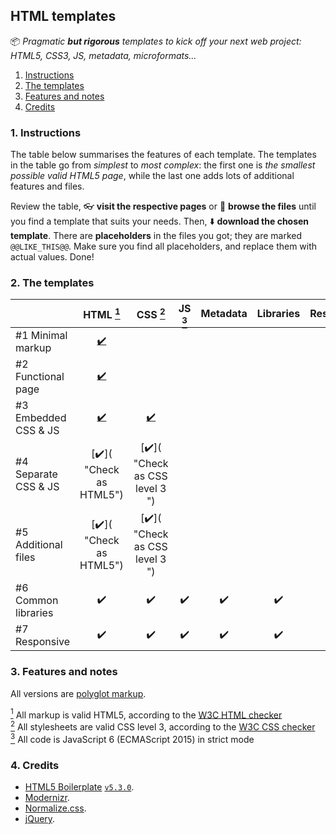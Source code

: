## HTML templates

<!-- 📦 *Pragmatic **but rigorous** templates to kick off your next web project: HTML5, CSS3, JS, metadata, microformats, libraries, responsiveness* -->
📦 *Pragmatic **but rigorous** templates to kick off your next web project: HTML5, CSS3, JS, metadata, microformats&hellip;*

1. [Instructions](#1-instructions)
1. [The templates](#2-the-templates)
1. [Features and notes](#3-features-and-notes)
1. [Credits](#4-credits)

### 1. Instructions

The table below summarises the features of each template.
The templates in the table go from *simplest* to *most complex*: the first one is *the smallest possible valid HTML5 page*, while the last one adds lots of
additional features and files.

Review the table, 👓&nbsp;**visit the respective pages** or 📂&nbsp;**browse the files** until you find a template that suits your needs.
Then, ⬇️&nbsp;**download the chosen template**.
There are **placeholders** in the files you got; they are marked `@@LIKE_THIS@@`.
Make sure you find all placeholders, and replace them with actual values.
Done!

### 2. The templates

|  | HTML [<sup>1</sup>](#3-features-and-notes) | CSS [<sup>2</sup>](#3-features-and-notes) | JS [<sup>3</sup>](#3-features-and-notes) | Metadata | Libraries | Responsive |   |
|:-|:------------------------------------------:|:-----------------------------------------:|:----------------------------------------:|:--------:|:---------:|:----------:|:-:|
| #1 Minimal markup | [<span class="icon">✔️</span>](https://validator.w3.org/nu/?doc=https%3A%2F%2Ftripu.github.io%2FCanon%2Fdoc%2Fhtml-templates%2F1-minimal%2F "Check as HTML5") | | | | | | [<span class="icon">👓</span>](https://tripu.github.io/Canon/doc/html-templates/1-minimal/ "View page") [<span class="icon">📂</span>](https://github.com/tripu/Canon/tree/master/doc/html-templates/1-minimal "Browse files") [<span class="icon">⬇️</span>](https://raw.githubusercontent.com/tripu/Canon/master/doc/html-templates/1-minimal/index.html "Download template") |
| #2 Functional page | [<span class="icon">✔️</span>](https://validator.w3.org/nu/?doc=https%3A%2F%2Ftripu.github.io%2FCanon%2Fdoc%2Fhtml-templates%2F2-functional%2F "Check as HTML5") | | | | | | [<span class="icon">👓</span>](https://tripu.github.io/Canon/doc/html-templates/2-functional/ "View page") [<span class="icon">📂</span>](https://github.com/tripu/Canon/tree/master/doc/html-templates/2-functional "Browse files") [<span class="icon">⬇️</span>](https://raw.githubusercontent.com/tripu/Canon/master/doc/html-templates/2-functional/index.html "Download template") |
| #3 Embedded CSS &amp; JS | [<span class="icon">✔️</span>](https://validator.w3.org/nu/?doc=https%3A%2F%2Ftripu.github.io%2FCanon%2Fdoc%2Fhtml-templates%2F3-embedded-css-js%2F "Check as HTML5") | [<span class="icon">✔️</span>](https://jigsaw.w3.org/css-validator/validator?uri=https%3A%2F%2Ftripu.github.io%2FCanon%2Fdoc%2Fhtml-templates%2F3-embedded-css-js%2F "Check as CSS level 3 ") | | | | | [<span class="icon">👓</span>](https://tripu.github.io/Canon/doc/html-templates/3-embedded-css-js/ "View page") [<span class="icon">📂</span>](https://github.com/tripu/Canon/tree/master/doc/html-templates/3-embedded-css-js "Browse files") [<span class="icon">⬇️</span>](https://raw.githubusercontent.com/tripu/Canon/master/doc/html-templates/3-embedded-css-js/index.html "Download template") |
| #4 Separate CSS &amp; JS | [<span class="icon">✔️</span>]( "Check as HTML5") | [<span class="icon">✔️</span>]( "Check as CSS level 3 ") | | | | | [<span class="icon">👓</span>](https://tripu.github.io/Canon/doc/html-templates/4-separate-css-js/ "View page") [<span class="icon">📂</span>](https://github.com/tripu/Canon/tree/master/doc/html-templates/4-separate-css-js "Browse files") [<span class="icon">⬇️</span>](https://github.com/tripu/Canon/raw/master/doc/html-templates/tarballs/canon-html-template-separate-css-js.tar.gz "Download template") |
| #5 Additional files | [<span class="icon">✔️</span>]( "Check as HTML5") | [<span class="icon">✔️</span>]( "Check as CSS level 3 ") | | | | | [<span class="icon">👓</span>](https://tripu.github.io/Canon/doc/html-templates/5-metadata/ "View page") [<span class="icon">📂</span>](https://github.com/tripu/Canon/tree/master/doc/html-templates/5-metadata "Browse files") [<span class="icon">⬇️</span>](https://github.com/tripu/Canon/raw/master/doc/html-templates/tarballs/canon-html-template-metadata.tar.gz "Download template") |
| #6 Common libraries | <span class="icon">✔️</span> | <span class="icon">✔️</span> | <span class="icon">✔️</span> | <span class="icon">✔️</span> | <span class="icon">✔️</span> | | coming soon |
| #7 Responsive | <span class="icon">✔️</span> | <span class="icon">✔️</span> | <span class="icon">✔️</span> | <span class="icon">✔️</span> | <span class="icon">✔️</span> | <span class="icon">✔️</span> | coming soon |

### 3. Features and notes

All versions are [polyglot markup](https://www.w3.org/TR/html-polyglot/).

[<sup>1</sup>](#2-the-templates) All markup is valid HTML5, according to the [W3C HTML checker](https://validator.w3.org/nu/)  
[<sup>2</sup>](#2-the-templates) All stylesheets are valid CSS level 3, according to the [W3C CSS checker](https://jigsaw.w3.org/css-validator/)  
[<sup>3</sup>](#2-the-templates) All code is JavaScript 6 (ECMAScript 2015) in strict mode  
<!-- [<sup>4</sup>](#2-the-templates) Includes documentation comments -->

### 4. Credits

* [HTML5 Boilerplate](https://html5boilerplate.com/) [`v5.3.0`](https://github.com/h5bp/html5-boilerplate/releases/tag/5.3.0).
* [Modernizr](https://modernizr.com/).
* [Normalize.css](https://necolas.github.io/normalize.css/).
* [jQuery](https://jquery.com/).
